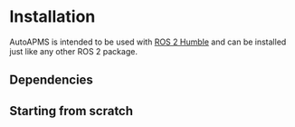 # Installation

AutoAPMS is intended to be used with [ROS 2 Humble](https://docs.ros.org/en/humble/index.html) and can be installed just like any other ROS 2 package.

## Dependencies

## Starting from scratch
